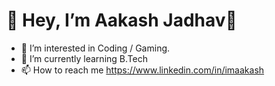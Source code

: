 <h1>👋 Hey, I’m Aakash Jadhav💞️</h1>

- 👀 I’m interested in Coding / Gaming.
- 🌱 I’m currently learning B.Tech
- 📫 How to reach me https://www.linkedin.com/in/imaakash

<!--- - 💞️ I’m looking to --->

<!---
imaakashmj/imaakashmj is a ✨ special ✨ repository because its `README.md` (this file) appears on your GitHub profile.
You can click the Preview link to take a look at your changes.
--->
